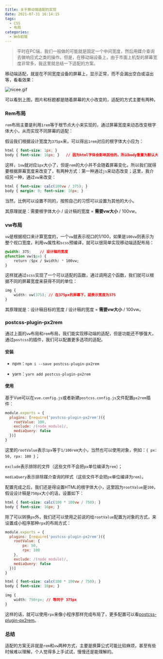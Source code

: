 ```yaml
---
title: 关于移动端适配的实现
date: 2021-07-31 16:14:15
tags:
  - CSS
  - 布局
categories:
  - Web前端
---
```


> 平时在PC端，我们一般做的可能就是固定一个中间宽度，然后用媒介查询去做响应式之类的操作。但是，在移动端设备上，由于市面上机型的屏幕宽度非常多，我这里就总结一下适配的方案。

移动端适配，就是在不同宽度设备的屏幕上，显示正常，而不会漏出空白或溢出等，看看效果：

![nicee.gif](https://p6-juejin.byteimg.com/tos-cn-i-k3u1fbpfcp/488979eb67c44c949c3904bae1b1e6b3~tplv-k3u1fbpfcp-watermark.image)


可以看到上图，图片和标题都是随着屏幕的大小改变的，适配的方式主要有两种。

### Rem布局

`rem`布局主要是利用`1rem`等于根节点大小来实现的，通过屏幕宽度来动态改变根字体大小，从而实现不同屏幕的适配：

假设我们根据设计宽度为`375px`来，可以得出`1rem`对应的根字体大小应为：

```css
html { font-size: 1px; }
body { font-size: 16px; }   // 因为html字体会影响其他的，所以body重置为默认大小
```

这样，`1vw`就对应`1px`大小了，但是`rem`的大小并不会随着屏幕变化，所以我们就得要根据屏幕宽度来改变了，有两种方式：第一种通过`js`来动态改变；这里，我介绍另一种，通过`vw`来改变：

```css
html { font-size: calc(100vw / 375); }
body { margin: 0; font-size: 16px; }
```
当然，比例可以设置不同的，按照自己的习惯可以设置为其他的大小。

其原理就是：需要根字体大小 / 设计稿的宽度 = **需要vw大小** / 100vw。

### vw布局

`vw`是根据视口来计算宽度的，一个`vw`就表示视口的1/100，如果是`100vw`则表示为整个视口宽度，利用`vw`属性和`scss`预编译，就可以很简单实现移动端适配布局：

```css
@width: 375;    // 设计稿的宽度
@function vw($px) {
    return ($px / $width) * 100vw;
}
```

这样就通过`scss`实现了一个可以适配的函数，通过调用这个函数，我们就可以根据不同的屏幕宽度来获得不同的单位：

```css
img {
    width: vw(375); // 在375px的屏幕下，就表示宽度为375
}
```

其原理就是：设计稿目标的宽度 / 设计稿的宽度 = **需要vw大小** / 100vw。

### postcss-plugin-px2rem

通过上面的`vw`布局和`rem`布局，我们能实现移动端的适配，但是功能还不够强大，通过`postcss`的插件，我们可以配置更多选项的适配。

#### 安装

-   npm：`npm i --save postcss-plugin-px2rem`

<!---->

-   yarn：`yarn add postcss-plugin-px2rem`

#### 使用

基于Vue可以在`vue.config.js`或者新建`postcss.config.js`文件配置`px2rem`插件：

```js
module.exports = {
  plugins: [require('postcss-plugin-px2rem')({
    rootValue: 100,
    exclude: /(node_module)/,
    mediaQuery: false
  })]
}
```

这里的`rootValue`表示`1px`等于`1/100rem`大小，当然也可以使用对象，例如：`{ px: 50, rpx: 100 }`；

`exclude`表示排除的文件（这些文件不会把`px`单位编译为`rem`）；

`mediaQuery`表示排除媒介查询的样式（这些文件不会把`px`单位编译为`rem`）。

配置完成之后，我们还是得设置HTML的根字体大小，这里因为`rootValue`是`100`，假设设计稿是`750px`大小的话，设置如下：

```css
html { font-size: calc(100 * 100vw / 750); }
body { font-size: 16px; }
```

除了可以转换`px`外，我们还可以使用之前说的给`rootValue`配置为对象的方式，来设置成小程序那种`rpx`的布局方式：

```js
module.exports = {
  plugins: [require('postcss-plugin-px2rem')({
    rootValue: {
        px: 50,
        rpx: 100
    },
    exclude: /(node_module)/,
    mediaQuery: false
  })]
}
```

```css
html { font-size: calc(100 * 100vw / 750); }
body { font-size: 16px; }
​
img {
    width: 750rpx; // 等同于 375px
}
```

这样的话，就可以使用`rpx`来像小程序那样完成布局了，更多配置可以看[postcss-plugin-px2rem](https://github.com/pigcan/postcss-plugin-px2rem#readme)。

### 总结

适配的方案无非就是`rem`和`vw`两种方式，主要是换算公式可能比较麻烦，甚至有些时候难以理解，个人觉得多上手试试，慢慢还是能理解的。